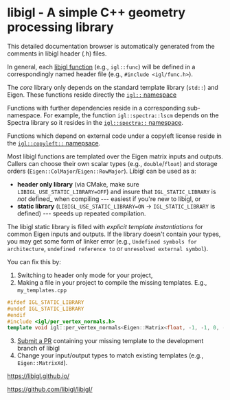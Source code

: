 # libigl - A simple C++ geometry processing library

This detailed documentation browser is automatically generated from the comments
in libigl header (.h) files.

In general, each [libigl function](./namespaceigl.html#func-members) (e.g., `igl::func`) will be defined in a
correspondingly named header file (e.g., `#include <igl/func.h>`).

The _core_ library only depends on the standard template library (`std::`) and 
Eigen. These functions reside directly the [`igl::` namespace](./namespaceigl.html)

Functions with further dependencies reside in a corresponding sub-namespace. For
example, the function `igl::spectra::lscm` depends on the Spectra library so it
resides in the [`igl::spectra::` namespace](./namespaceigl_1_1spectra.html).

Functions which depend on external code under a copyleft license reside in the
[`igl::copyleft::` namepsace](file:///Users/alecjacobson/Repos/libigl/dox/namespaceigl_1_1copyleft.html).


Most libigl functions are templated over the Eigen matrix inputs and outputs.
Callers can choose their own scalar types (e.g., `double`/`float`) and storage
orders (`Eigen::ColMajor`/`Eigen::RowMajor`). Libigl can be used as a:

 - **header only library** (via CMake, make sure
   `LIBIGL_USE_STATIC_LIBRARY=OFF`) and insure that `IGL_STATIC_LIBRARY` is
   _not_ defined_ when compiling --- easiest if you're new to libigl, or 
 - **static library** (`LIBIGL_USE_STATIC_LIBRARY=ON` → `IGL_STATIC_LIBRARY` is
  defined) --- speeds up repeated compilation.

The libigl static library is filled with _explicit template instantiations_ for
common Eigen inputs and outputs. If the library doesn't contain your types, you
may get some form of linker error (e.g., `Undefined symbols for architecture`,
`undefined reference to` or `unresolved external symbol`).

You can fix this by:

1. Switching to header only mode for your project,
2. Making  a file in your project to compile the missing templates. E.g., `my_templates.cpp` 
```cpp
#ifdef IGL_STATIC_LIBRARY
#undef IGL_STATIC_LIBRARY
#endif
#include <igl/per_vertex_normals.h>
template void igl::per_vertex_normals<Eigen::Matrix<float, -1, -1, 0, -1, -1>, Eigen::Matrix<int, -1, -1, 0, -1, -1>, Eigen::Matrix<float, -1, -1, 0, -1, -1> >(Eigen::MatrixBase<Eigen::Matrix<float, -1, -1, 0, -1, -1> > const&, Eigen::MatrixBase<Eigen::Matrix<int, -1, -1, 0, -1, -1> > const&, Eigen::PlainObjectBase<Eigen::Matrix<float, -1, -1, 0, -1, -1> >&); 
```
3. [Submit a PR](https://github.com/libigl/libigl/pulls) containing your missing template to the development branch of libigl
4. Change your input/output types to match existing templates (e.g., `Eigen::MatrixXd`).




https://libigl.github.io/

https://github.com/libigl/libigl/
